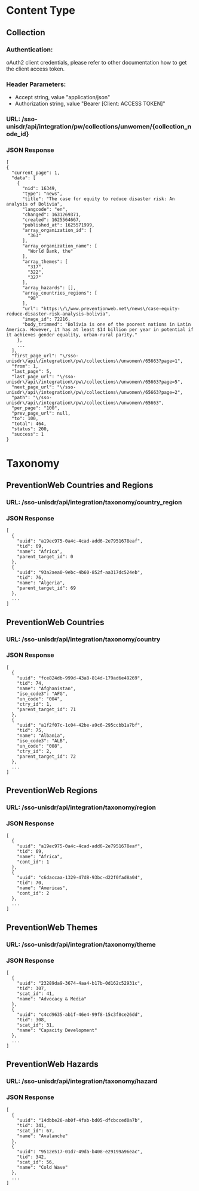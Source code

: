 # Content Type

## Collection

### Authentication:

oAuth2 client credentials, please refer to other documentation how to get the client access token.

### Header Parameters:

* Accept string, value "application/json"
* Authorization string, value "Bearer [Client: ACCESS TOKEN]"

### URL: /sso-unisdr/api/integration/pw/collections/unwomen/{collection_node_id}

### JSON Response

```shell
[
{
  "current_page": 1,
  "data": [
    {
      "nid": 16349,
      "type": "news",
      "title": "The case for equity to reduce disaster risk: An analysis of Bolivia",
      "langcode": "en",
      "changed": 1631269371,
      "created": 1625564667,
      "published_at": 1625571999,
      "array_organization_id": [
        "363"
      ],
      "array_organization_name": [
        "World Bank, the"
      ],
      "array_themes": [
        "317",
        "322",
        "327"
      ],
      "array_hazards": [],
      "array_countries_regions": [
        "98"
      ],
      "url": "https:\/\/www.preventionweb.net\/news\/case-equity-reduce-disaster-risk-analysis-bolivia",
      "image_id": 72216,
      "body_trimmed": "Bolivia is one of the poorest nations in Latin America. However, it has at least $14 billion per year in potential if it achieves gender equality, urban-rural parity."
    },
    ...
  ],
  "first_page_url": "\/sso-unisdr\/api\/integration\/pw\/collections\/unwomen\/65663?page=1",
  "from": 1,
  "last_page": 5,
  "last_page_url": "\/sso-unisdr\/api\/integration\/pw\/collections\/unwomen\/65663?page=5",
  "next_page_url": "\/sso-unisdr\/api\/integration\/pw\/collections\/unwomen\/65663?page=2",
  "path": "\/sso-unisdr\/api\/integration\/pw\/collections\/unwomen\/65663",
  "per_page": "100",
  "prev_page_url": null,
  "to": 100,
  "total": 464,
  "status": 200,
  "success": 1
}
```


# Taxonomy

## PreventionWeb Countries and Regions

### URL: /sso-unisdr/api/integration/taxonomy/country_region

### JSON Response
```shell
[
  {
    "uuid": "a19ec975-0a4c-4cad-add6-2e7951678eaf",
    "tid": 69,
    "name": "Africa",
    "parent_target_id": 0
  },
  {
    "uuid": "93a2aea0-9ebc-4b60-852f-aa317dc524eb",
    "tid": 76,
    "name": "Algeria",
    "parent_target_id": 69
  },
  ...
]
```

## PreventionWeb Countries

### URL: /sso-unisdr/api/integration/taxonomy/country

### JSON Response
```shell
[
  {
    "uuid": "fce824db-999d-43a8-814d-179ad6e49269",
    "tid": 74,
    "name": "Afghanistan",
    "iso_code3": "AFG",
    "un_code": "004",
    "ctry_id": 1,
    "parent_target_id": 71
  },
  {
    "uuid": "a1f2f07c-1c04-42be-a9c6-295ccbb1a7bf",
    "tid": 75,
    "name": "Albania",
    "iso_code3": "ALB",
    "un_code": "008",
    "ctry_id": 2,
    "parent_target_id": 72
  },
  ...
]
```

## PreventionWeb Regions

### URL: /sso-unisdr/api/integration/taxonomy/region

### JSON Response

```shell
[
  {
    "uuid": "a19ec975-0a4c-4cad-add6-2e7951678eaf",
    "tid": 69,
    "name": "Africa",
    "cont_id": 1
  },
  {
    "uuid": "c6daccaa-1329-47d8-93bc-d22f0fad8a04",
    "tid": 70,
    "name": "Americas",
    "cont_id": 2
  },
  ...
]
```


## PreventionWeb Themes

### URL: /sso-unisdr/api/integration/taxonomy/theme

### JSON Response

```shell
[
  {
    "uuid": "23289da9-3674-4aa4-b17b-0d162c52931c",
    "tid": 307,
    "scat_id": 41,
    "name": "Advocacy & Media"
  },
  {
    "uuid": "c4cd9635-ab1f-46e4-99f8-15c3f8ce26dd",
    "tid": 308,
    "scat_id": 31,
    "name": "Capacity Development"
  },
  ...
]
```

## PreventionWeb Hazards

### URL: /sso-unisdr/api/integration/taxonomy/hazard

### JSON Response

```shell
[
  {
    "uuid": "14dbbe26-ab0f-4fab-bd05-dfcbcced0a7b",
    "tid": 341,
    "scat_id": 67,
    "name": "Avalanche"
  },
  {
    "uuid": "9512e517-01d7-49da-b408-e29199a96eac",
    "tid": 342,
    "scat_id": 56,
    "name": "Cold Wave"
  },
  ...
]
```




